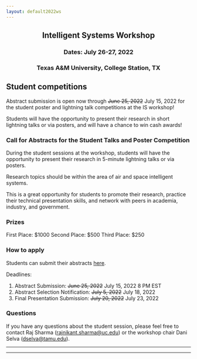```yaml
---
layout: default2022ws
---
```


<h2 align="center">Intelligent Systems Workshop</h2>
<h3 align="center">Dates: July 26-27, 2022</h3>
<h3 align="center">Texas A&M University, College Station, TX</h3>

## Student competitions
Abstract submission is open now through <strike>June 25, 2022</strike> July 15, 2022 for the student poster and lightning talk competitions at the IS workshop!

Students will have the opportunity to present their research in short lightning talks or via posters, and will have a chance to win cash awards!

### Call for Abstracts for the Student Talks and Poster Competition  

During the student sessions at the workshop, students will have the opportunity to present their research in 5-minute lightning talks or via posters.

Research topics should be within the area of air and space intelligent systems.

This is a great opportunity for students to promote their research, practice their technical presentation skills, and network with peers in academia, industry, and government.

### Prizes

First Place: $1000
Second Place: $500
Third Place: $250

### How to apply

Students can submit their abstracts <a href="https://forms.office.com/pages/responsepage.aspx?id=bC4i9cZf60iPA3PbGCA7YwQP0dlYj5VLlO0JdDSwzsFUQURZVDcwNFpETzJaWUZGSDRZVVFLRkhCTS4u">here</a>.

Deadlines: 
1. Abstract Submission: <strike>June 25, 2022</strike> July 15, 2022 8 PM EST
2. Abstract Selection Notification: <strike>July 5, 2022</strike> July 18, 2022
3. Final Presentation Submission: <strike>July 20, 2022</strike> July 23, 2022

### Questions

If you have any questions about the student session, please feel free to contact Raj Sharma (rajnikant.sharma@uc.edu) or the workshop chair Dani Selva (dselva@tamu.edu).

<!-- (old text)
### Call for Abstracts for the Student Talks and Poster Competition  
(Sponsored by ???)

<b>Pdf flyer is available <a href="{{ '/IS_Workshop_2022/???.pdf' | absolute_url }}">here</a>!</b>

During the student sessions at the workshop, students will have the opportunity to present their research in 5-minute lightning talks or via posters.

Research topics should be within the area of aerospace intelligent systems.

### Prizes

Students ??will?? have a chance to win cash awards, sponsored by ???!

#### Lightning Talk  
First Place Lightning Talk:  $??  
Second Place Lightning Talk:  $??

#### Student Poster Session  
First Place Student Poster: $??

### How to apply

Initial application process:
- Send a title, abstract, and university affiliation to ?? ?? at ??@?? by July ??th, 2022.  
- The committee will then let you know if your topic is selected for a poster or the talk by July ??.

If you've been selected:
- Send your ppt or pdf to ?? ?? by July ??th.
- Present at the workshop!

### Questions

Questions? Contact: ?? ?? (??@??) or the workshop co-chair ?? ?? (??@??)
(end old text) -->

* * *
* * *

<!-- --end-of-page-- -->
